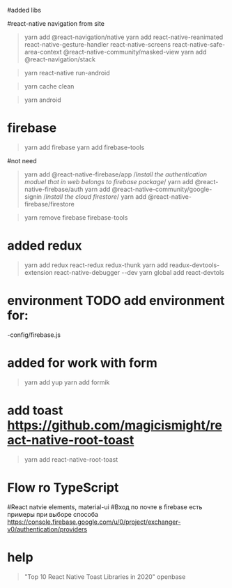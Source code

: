 #added libs

#react-native navigation from site
>yarn add @react-navigation/native
>yarn add react-native-reanimated react-native-gesture-handler react-native-screens react-native-safe-area-context @react-native-community/masked-view
>yarn add @react-navigation/stack

>yarn react-native run-android

>yarn cache clean

>yarn android

# firebase
>yarn add firebase
>yarn add firebase-tools

#not need
>yarn add @react-native-firebase/app
/*Install the authentication moduel that in web belongs to firebase package*/
>yarn add @react-native-firebase/auth
>yarn add @react-native-community/google-signin
/*Install the cloud firestore*/
>yarn add @react-native-firebase/firestore

>yarn remove firebase firebase-tools


# added redux
>yarn add redux react-redux redux-thunk 
>yarn add readux-devtools-extension react-native-debugger --dev
>yarn global add react-devtols


# environment TODO add environment for:
-config/firebase.js

# added for work with form
>yarn add yup
>yarn add formik

# add toast https://github.com/magicismight/react-native-root-toast
>yarn add react-native-root-toast

# Flow ro TypeScript
#React natvie elements, material-ui
#Вход по почте в firebase есть примеры при выборе способа https://console.firebase.google.com/u/0/project/exchanger-v0/authentication/providers

# help
>"Top 10 React Native Toast Libraries in 2020" openbase

